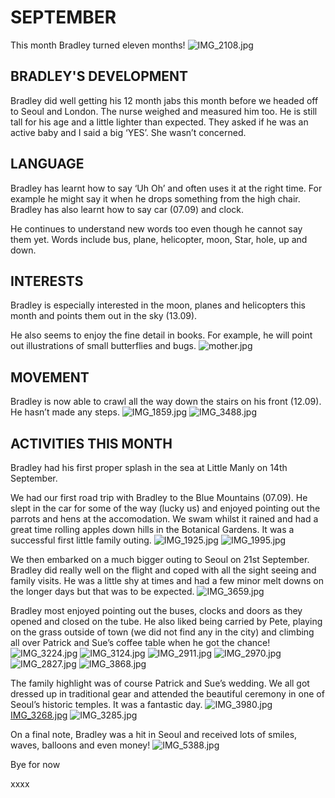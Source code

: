 # SEPTEMBER

This month Bradley turned eleven months!
![IMG_2108.jpg](IMG_2108.jpg "IMG_2108.jpg")

## BRADLEY'S DEVELOPMENT

Bradley did well getting his 12 month jabs this month before we headed off to Seoul and London. The nurse weighed and measured him too. He is still tall for his age and a little lighter than expected. They asked if he was an active baby and I said a big ‘YES’. She wasn’t concerned. 


## LANGUAGE

Bradley has learnt how to say ‘Uh Oh’ and often uses it at the right time. For example he might say it when he drops something from the high chair. Bradley has also learnt how to say car (07.09) and clock. 

He continues to understand new words too even though he cannot say them yet. Words include bus, plane, helicopter, moon, Star, hole, up and down.


## INTERESTS

Bradley is especially interested in the moon, planes and helicopters this month and points them out in the sky (13.09).

He also seems to enjoy the fine detail in books. For example, he will point out illustrations of small butterflies and bugs. 
![mother.jpg](mother.jpg "mother.jpg")

## MOVEMENT

Bradley is now able to crawl all the way down the stairs on his front (12.09). He hasn’t made any steps.
![IMG_1859.jpg](IMG_1859.jpg "IMG_1859.jpg")
![IMG_3488.jpg](IMG_3488.jpg "IMG_3488.jpg")

## ACTIVITIES THIS MONTH

Bradley had his first proper splash in the sea at Little Manly on 14th September.

We had our first road trip with Bradley to the Blue Mountains (07.09). He slept in the car for some of the way (lucky us) and enjoyed pointing out the parrots and hens at the accomodation. We swam whilst it rained and had a great time rolling apples down hills in the Botanical Gardens. It was a successful first little family outing. 
![IMG_1925.jpg](IMG_1925.jpg "IMG_1925.jpg")
![IMG_1995.jpg](IMG_1995.jpg "IMG_1995.jpg") 

We then embarked on a much bigger outing to Seoul on 21st September. Bradley did really well on the flight and coped with all the sight seeing and family visits. He was a little shy at times and had a few minor melt downs on the longer days but that was to be expected.
![IMG_3659.jpg](IMG_3659.jpg "IMG_3659.jpg")

Bradley most enjoyed pointing out the buses, clocks and doors as they opened and closed on the tube. He also liked being carried by Pete, playing on the grass outside of town (we did not find any in the city) and climbing all over Patrick and Sue’s coffee table when he got the chance! 
![IMG_3224.jpg](IMG_3224.jpg "IMG_3224.jpg")
![IMG_3124.jpg](IMG_3124.jpg "IMG_3124.jpg")
![IMG_2911.jpg](IMG_2911.jpg "IMG_2911.jpg")
![IMG_2970.jpg](IMG_2970.jpg "IMG_2970.jpg")
![IMG_2827.jpg](IMG_2827.jpg "IMG_2827.jpg")
![IMG_3868.jpg](IMG_3868.jpg "IMG_3868.jpg")

The family highlight was of course Patrick and Sue’s wedding. We all got dressed up in traditional gear and attended the beautiful ceremony in one of Seoul’s historic temples. It was a fantastic day. 
![IMG_3980.jpg](IMG_3980.jpg "IMG_3980.jpg")
[IMG_3268.jpg](IMG_3268.jpg "IMG_3268.jpg")
![IMG_3285.jpg](IMG_3285.jpg "IMG_3285.jpg")

On a final note, Bradley was a hit in Seoul and received lots of smiles, waves, balloons and even money! 
![IMG_5388.jpg](IMG_5388.jpg "IMG_5388.jpg")

Bye for now

xxxx
